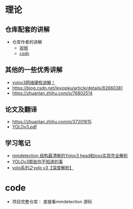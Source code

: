 # 理论

## 仓库配套的讲解

* 仓库作者的讲解
    * [视频](https://www.bilibili.com/video/BV1Hp4y1y788?from=search&seid=9109453938184535948)
    * [csdn](https://blog.csdn.net/weixin_44791964/article/details/105310627)

## 其他的一些优秀讲解

* [yolov3网络硬核讲解！](https://www.bilibili.com/video/BV12y4y1v7L6?from=search&seid=7380927939213754646)
* https://blog.csdn.net/leviopku/article/details/82660381
* https://zhuanlan.zhihu.com/p/76802514

## 论文及翻译

* https://zhuanlan.zhihu.com/p/37201615
* [YOLOv3.pdf](10.04_02_YOLOv3.pdf)

## 学习笔记

* [mmdetection 结构最清晰的Yolov3 head和loss实现完全解析](https://zhuanlan.zhihu.com/p/269922770)
* [YOLOv3那些你不知道的事](https://zhuanlan.zhihu.com/p/367395847)
*  [yolo系列之yolo v3【深度解析】](https://blog.csdn.net/leviopku/article/details/82660381)



# code

* 项目完整仓库： 直接看mmdetection 源码